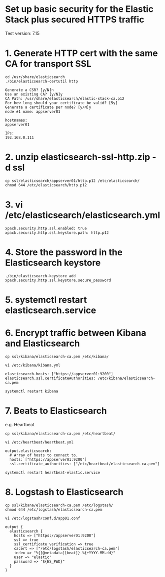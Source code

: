 
Set up basic security for the Elastic Stack plus secured HTTPS traffic
====
Test version: 7.15

# 1. Generate HTTP cert with the same CA for transport SSL
```
cd /usr/share/elasticsearch
./bin/elasticsearch-certutil http
```
```
Generate a CSR? [y/N]n
Use an existing CA? [y/N]y
CA Path: /usr/share/elasticsearch/elastic-stack-ca.p12
For how long should your certificate be valid? [5y]
Generate a certificate per node? [y/N]y
node #1 name: appserver01

hostnames:
appserver01

IPs:
192.168.0.111
```
# 2. unzip elasticsearch-ssl-http.zip -d ssl
```
cp ssl/elasticsearch/appserver01/http.p12 /etc/elasticsearch/
chmod 644 /etc/elasticsearch/http.p12
```
# 3. vi /etc/elasticsearch/elasticsearch.yml
```
xpack.security.http.ssl.enabled: true
xpack.security.http.ssl.keystore.path: http.p12
```
# 4. Store the password in the Elasticsearch keystore
```
./bin/elasticsearch-keystore add xpack.security.http.ssl.keystore.secure_password
```
# 5. systemctl restart elasticsearch.service
# 6. Encrypt traffic between Kibana and Elasticsearch 
```
cp ssl/kibana/elasticsearch-ca.pem /etc/kibana/

vi /etc/kibana/kibana.yml
```
```
elasticsearch.hosts: ["https://appserver01:9200"]
elasticsearch.ssl.certificateAuthorities: /etc/kibana/elasticsearch-ca.pem
```
```
systemctl restart kibana
```
# 7. Beats to Elasticsearch 
e.g. Heartbeat
```
cp ssl/kibana/elasticsearch-ca.pem /etc/heartbeat/

vi /etc/heartbeat/heartbeat.yml

output.elasticsearch:
  # Array of hosts to connect to.
  hosts: ["https://appserver01:9200"]
  ssl.certificate_authorities: ["/etc/heartbeat/elasticsearch-ca.pem"]

systemctl restart heartbeat-elastic.service
```
# 8. Logstash to Elasticsearch
```
cp ssl/kibana/elasticsearch-ca.pem /etc/logstash/
chmod 644 /etc/logstash/elasticsearch-ca.pem

vi /etc/logstash/conf.d/app01.conf
```
```
output {
  elasticsearch {
    hosts => ["https://appserver01:9200"]
    ssl => true
    ssl_certificate_verification => true
    cacert => ["/etc/logstash/elasticsearch-ca.pem"]
    index => "%{[@metadata][beat]}-%{+YYYY.MM.dd}"
    user => "elastic"
    password => "${ES_PWD}"
  }
}
```
